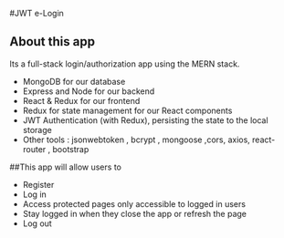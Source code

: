 #JWT e-Login
## About this app

Its a full-stack login/authorization app using the MERN stack. 

- MongoDB for our database
- Express and Node for our backend
- React & Redux for our frontend
- Redux for state management for our React components
- JWT Authentication (with Redux), persisting the state to the local storage
- Other tools : jsonwebtoken , bcrypt , mongoose ,cors, axios, react-router , bootstrap

##This app will allow users to 

- Register
- Log in
- Access protected pages only accessible to logged in users
- Stay logged in when they close the app or refresh the page
- Log out